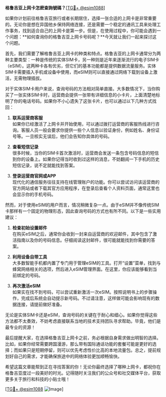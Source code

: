 **格鲁吉亚上网卡怎麽查詢號碼？**[[TG💪+ @esim1088](https://t.me/s/esim1088)]

如果你计划前往格鲁吉亚旅行或者长期居住，选择一张合适的上网卡是非常重要的。无论你是想在异国他乡保持网络连接，还是需要一个稳定的通讯工具来处理工作事务，找到适合自己的上网卡是第一步。但是，在使用过程中，你可能会遇到一个问题：**如何查询你的格鲁吉亚上网卡号码呢？**今天就让我们一起来探讨这个问题。

首先，我们需要了解格鲁吉亚上网卡的种类和特点。格鲁吉亚的上网卡通常分为两种主要类型：一种是传统的实体SIM卡，另一种则是近年来逐渐流行的电子SIM卡（eSIM）。这两种卡各有优劣，但它们的基本功能都是提供数据流量服务。实体SIM卡需要插入手机或设备中使用，而eSIM则可以直接通过网络下载到设备上激活，无需物理插拔。

对于实体SIM卡用户来说，查询号码的方法相对简单直接。大多数情况下，当你购买了一张实体SIM卡时，运营商会提供一张带有详细信息的小卡片，上面清楚地标明了你的电话号码。如果你不小心遗失了这张卡片，也可以通过以下几种方式找回：

1. **联系运营商客服**  
   如果你已经激活了上网卡并开始使用，可以通过拨打运营商的客服热线进行咨询。客服人员一般会要求你提供一些个人信息以验证身份，例如姓名、身份证号等。一旦核实无误后，他们会告知你具体的号码。

2. **查看短信记录**  
   很多时候，当你的SIM卡首次激活时，运营商会发送一条包含号码信息的短信到你的设备上。如果你记得当时收到过这样的消息，不妨翻阅一下手机的历史短信记录，说不定就能找到答案。

3. **登录运营商官网或APP**  
   现代化的通信服务往往支持在线管理账户的功能。你可以尝试访问该运营商的官方网站或者下载其官方应用程序，在登录后查看个人资料页面，通常这里也会显示你的手机号码。

然而，对于使用eSIM的用户而言，情况稍微复杂一点。由于eSIM并不像传统SIM卡那样有一个固定的物理形态，因此查询号码的方式也有所不同。以下是一些实用建议：

1. **检查初始设置邮件**  
   在购买eSIM之后，通常你会收到一封来自运营商的欢迎邮件，其中包含了激活指南以及你的号码信息。仔细阅读这封邮件，很可能就能找到你需要的答案。

2. **利用设备自带工具**  
   大多数智能手机都内置了专门用于管理eSIM的工具。打开“设置”菜单，找到与蜂窝网络相关的选项，然后进入eSIM管理界面。在这里，你应该能够看到当前绑定的号码。

3. **再次激活eSIM**  
   如果实在找不到号码，可以尝试重新激活一次eSIM。按照说明书上的步骤操作，完成后系统会自动提示新号码。不过请注意，这样做可能会影响现有的数据连接，请提前做好准备。

无论是实体SIM卡还是eSIM，查询号码的关键在于耐心和细心。如果你觉得这些方法都不太奏效，不妨考虑直接联系当地的技术支持团队寻求帮助。毕竟，他们是最专业的资源！

最后提醒大家，在选择格鲁吉亚上网卡之前，务必根据自身需求做出明智的选择。比如，如果你经常需要跨国漫游，那么带有国际通话功能的套餐可能是更好的选择；而如果只是短期停留，则可以优先考虑性价比高的本地流量包。总之，提前规划好自己的需求，才能确保旅途中的网络体验更加顺畅愉快。

希望这篇文章能帮到正在寻找答案的你！无论你最终选择了哪种上网卡，都祝你在格鲁吉亚度过一段美好的时光。记得随时关注我们的公众号和社交媒体平台，获取更多关于旅行和科技的小贴士哦！

[[TG💪+ @esim1088](https://t.me/s/esim1088) ![Image](https://i.postimg.cc/4NQfJmqS/Snipaste-2025-05-13-00-14-12.png)]